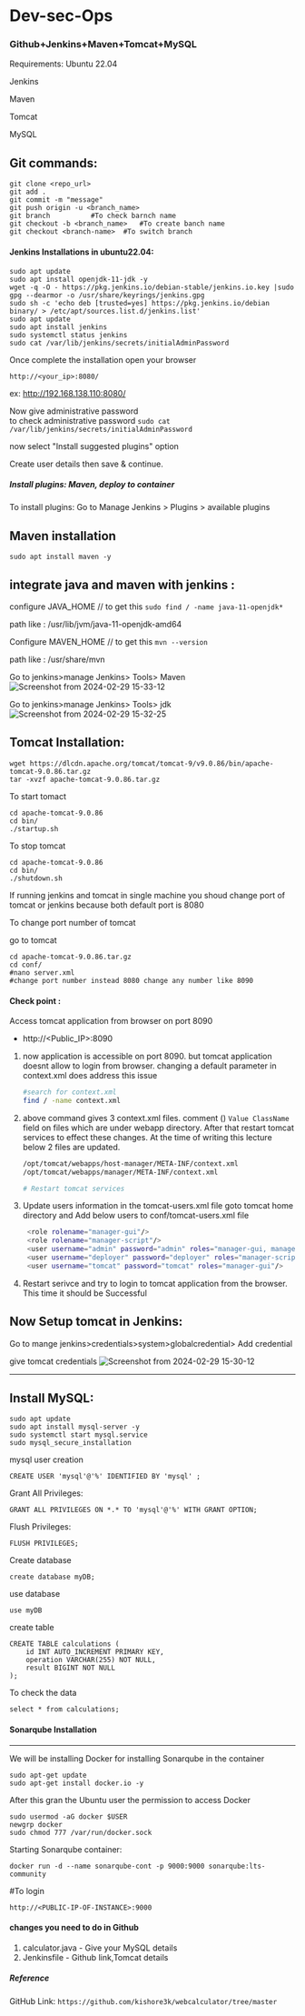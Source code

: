 # Dev-sec-Ops
### Github+Jenkins+Maven+Tomcat+MySQL
Requirements:
Ubuntu 22.04

Jenkins

Maven

Tomcat

MySQL

Git commands:
------------

```
git clone <repo_url>
git add .
git commit -m "message"
git push origin -u <branch_name>
git branch 			#To check barnch name
git checkout -b <branch_name> 	#To create banch name
git checkout <branch-name> 	#To switch branch
```

#### Jenkins Installations in ubuntu22.04:

```
sudo apt update
sudo apt install openjdk-11-jdk -y
wget -q -O - https://pkg.jenkins.io/debian-stable/jenkins.io.key |sudo gpg --dearmor -o /usr/share/keyrings/jenkins.gpg
sudo sh -c 'echo deb [trusted=yes] https://pkg.jenkins.io/debian binary/ > /etc/apt/sources.list.d/jenkins.list'
sudo apt update
sudo apt install jenkins
sudo systemctl status jenkins
sudo cat /var/lib/jenkins/secrets/initialAdminPassword
```
Once complete the installation open your browser 
```
http://<your_ip>:8080/
```
ex: http://192.168.138.110:8080/

Now give administrative password  
to check administrative password ```sudo cat /var/lib/jenkins/secrets/initialAdminPassword```

now select "Install suggested plugins" option 

Create user details then save & continue.

##### Install plugins: Maven, deploy to container
To install plugins: Go to Manage Jenkins > Plugins > available plugins

Maven installation
-----------------
```
sudo apt install maven -y
```
integrate java and maven with jenkins :
---------------------------------------
configure JAVA_HOME // to get this ```sudo find / -name java-11-openjdk*```

path like : /usr/lib/jvm/java-11-openjdk-amd64


Configure MAVEN_HOME // to get this ```mvn --version```

path like : /usr/share/mvn

Go to jenkins>manage Jenkins> Tools> Maven
![Screenshot from 2024-02-29 15-33-12](https://github.com/beeru405/webcalc-java/assets/101712802/8d4879a5-0e31-419e-bb04-032acc3fc225)

Go to jenkins>manage Jenkins> Tools> jdk
![Screenshot from 2024-02-29 15-32-25](https://github.com/beeru405/webcalc-java/assets/101712802/8fd6e732-9792-4e69-90fd-8bdd955c5324)

Tomcat Installation:
------------------
```
wget https://dlcdn.apache.org/tomcat/tomcat-9/v9.0.86/bin/apache-tomcat-9.0.86.tar.gz
tar -xvzf apache-tomcat-9.0.86.tar.gz
```
To start tomact 
```
cd apache-tomcat-9.0.86
cd bin/
./startup.sh
```
To stop tomcat
```
cd apache-tomcat-9.0.86
cd bin/
./shutdown.sh
```

If running jenkins and tomcat in single machine you shoud change port of tomcat or jenkins because both default port is 8080

To change port number of tomcat

go to tomcat 
```
cd apache-tomcat-9.0.86.tar.gz
cd conf/
#nano server.xml
#change port number instead 8080 change any number like 8090
```
#### Check point :
Access tomcat application from browser on port 8090  
 - http://<Public_IP>:8090

1. now application is accessible on port 8090. but tomcat application doesnt allow to login from browser. changing a default parameter in context.xml does address this issue
   ```sh
   #search for context.xml
   find / -name context.xml
   ```
1. above command gives 3 context.xml files. comment (<!-- & -->) `Value ClassName` field on files which are under webapp directory. 
After that restart tomcat services to effect these changes. 
At the time of writing this lecture below 2 files are updated. 
   ```sh 
   /opt/tomcat/webapps/host-manager/META-INF/context.xml
   /opt/tomcat/webapps/manager/META-INF/context.xml
   
   # Restart tomcat services
   ```
1. Update users information in the tomcat-users.xml file
goto tomcat home directory and Add below users to conf/tomcat-users.xml file
   ```sh
	<role rolename="manager-gui"/>
	<role rolename="manager-script"/>
	<user username="admin" password="admin" roles="manager-gui, manager-script"/>
	<user username="deployer" password="deployer" roles="manager-script"/>
	<user username="tomcat" password="tomcat" roles="manager-gui"/>
   ```
1. Restart serivce and try to login to tomcat application from the browser. This time it should be Successful

Now Setup tomcat in Jenkins:
---------------------------
Go to mange jenkins>credentials>system>globalcredential> Add credential

give tomcat credentials
![Screenshot from 2024-02-29 15-30-12](https://github.com/beeru405/webcalc-java/assets/101712802/625c1ee2-7ceb-4d51-ac88-0d76e21c0e77)



-------
Install MySQL:
--------------
```
sudo apt update
sudo apt install mysql-server -y
sudo systemctl start mysql.service
sudo mysql_secure_installation
```
mysql user creation
```
CREATE USER 'mysql'@'%' IDENTIFIED BY 'mysql' ;
```
Grant All Privileges:
```
GRANT ALL PRIVILEGES ON *.* TO 'mysql'@'%' WITH GRANT OPTION;
```
Flush Privileges:
```
FLUSH PRIVILEGES;
```
Create database 
```
create database myDB;
```
use database
```
use myDB
```
create table
```
CREATE TABLE calculations (
    id INT AUTO_INCREMENT PRIMARY KEY,
    operation VARCHAR(255) NOT NULL,
    result BIGINT NOT NULL
);
```

To check the data 
```
select * from calculations;
```
#### Sonarqube Installation
-----------------------------
We will be installing Docker for installing Sonarqube in the container
```
sudo apt-get update
sudo apt-get install docker.io -y
```

After this gran the Ubuntu user the permission to access Docker
```
sudo usermod -aG docker $USER
newgrp docker
sudo chmod 777 /var/run/docker.sock
```
Starting Sonarqube container:
```
docker run -d --name sonarqube-cont -p 9000:9000 sonarqube:lts-community
```
#To login
```
http://<PUBLIC-IP-OF-INSTANCE>:9000
```

#### changes you need to do in Github
1. calculator.java - Give your MySQL details
2. Jenkinsfile - Github link,Tomcat details

##### Reference
GitHub Link: ```https://github.com/kishore3k/webcalculator/tree/master```
